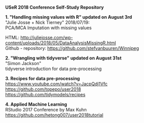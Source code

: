 **USeR 2018 Conference Self-Study Repository**

**1. "Handling missing values with R" updated on August 3rd**  
 "Julie Josse + Nick Tierney" 2018/07/19:  
 PCA/MCA Imputation with missing values   
 
HTML: http://juliejosse.com/wp-content/uploads/2018/05/DataAnalysisMissingR.html    
Github - repository: https://github.com/stefvanbuuren/Winnipeg  

**2. "Wrangling with tidyverse" updated on August 31st**  
"Simon Jackson"  
tidyverse introduction for data pre-processing   

**3. Recipes for data pre-processing**  
https://www.youtube.com/watch?v=JacpQdj1Vfc  
https://github.com/topepo/user2018  
https://github.com/tidymodels/recipes  

**4. Applied Machine Learning**  
RStudio 2017 Conference by Max Kuhn  
https://github.com/hetong007/user2018tutorial  

